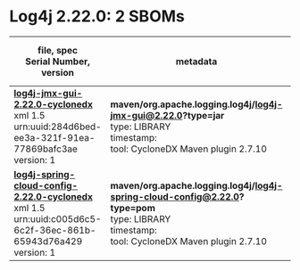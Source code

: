 Log4j 2.22.0: 2 SBOMs
=======

| file, spec<br>Serial Number, version| metadata | components<br>by type<br>- libs purl types |
| ----------------------------------- | -------- | ------------------------------------------ |
| **[log4j-jmx-gui-2.22.0-cyclonedx](maven/org.apache.logging.log4j/log4j-jmx-gui/2.22.0/log4j-jmx-gui-2.22.0-cyclonedx.xml)**<br>xml 1.5<br>urn:uuid:284d6bed-ee3a-321f-91ea-77869bafc3ae<br>version: 1 | **maven/org.apache.logging.log4j/log4j-jmx-gui@2.22.0?type=jar**<br>type: LIBRARY<br>timestamp: <br>tool: CycloneDX Maven plugin 2.7.10 | 10<br>`library`: 10 <br>- `maven`: 10  |
| **[log4j-spring-cloud-config-2.22.0-cyclonedx](maven/org.apache.logging.log4j/log4j-spring-cloud-config/2.22.0/log4j-spring-cloud-config-2.22.0-cyclonedx.xml)**<br>xml 1.5<br>urn:uuid:c005d6c5-6c2f-36ec-861b-65943d76a429<br>version: 1 | **maven/org.apache.logging.log4j/log4j-spring-cloud-config@2.22.0?type=pom**<br>type: LIBRARY<br>timestamp: <br>tool: CycloneDX Maven plugin 2.7.10 | 9<br>`library`: 9 <br>- `maven`: 9  |
